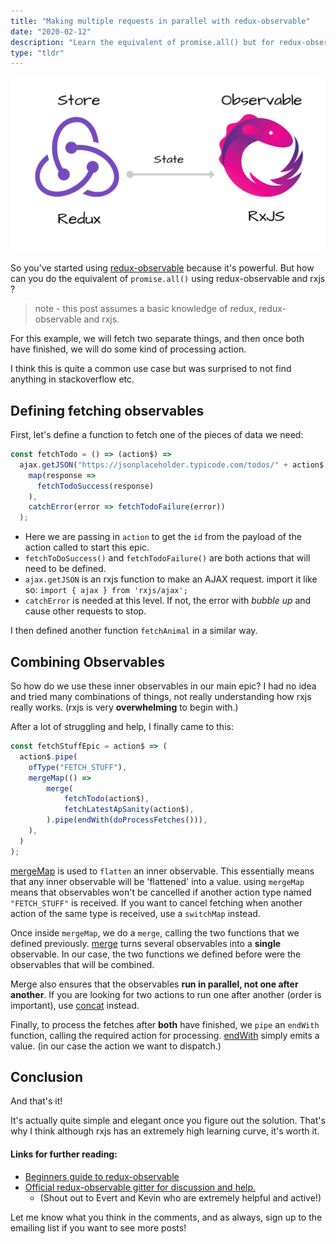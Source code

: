 ```yaml
---
title: "Making multiple requests in parallel with redux-observable"
date: "2020-02-12"
description: "Learn the equivalent of promise.all() but for redux-observable."
type: "tldr"
---
```


![redux-observable](redux-observable_pic.png)

So you've started using [redux-observable](https://redux-observable.js.org/) because it's powerful. But how can you do the equivalent of `promise.all()` using redux-observable and rxjs ?

> note - this post assumes a basic knowledge of redux, redux-observable and rxjs.

For this example, we will fetch two separate things, and then once both have finished, we will do some kind of processing action.

I think this is quite a common use case but was surprised to not find anything in stackoverflow etc.

## Defining fetching observables

First, let's define a function to fetch one of the pieces of data we need:

```jsx
const fetchTodo = () => (action$) =>
  ajax.getJSON("https://jsonplaceholder.typicode.com/todos/" + action$.id).pipe(
    map(response =>
      fetchTodoSuccess(response)
    ),
    catchError(error => fetchTodoFailure(error))
  );
```

- Here we are passing in `action` to get the `id` from the payload of the action called to start this epic.
- `fetchToDoSuccess()` and `fetchTodoFailure()` are both actions that will need to be defined.
- `ajax.getJSON` is an rxjs function to make an AJAX request. import it like so: `import { ajax } from 'rxjs/ajax';`
- `catchError` is needed at this level. If not, the error with *bubble up* and cause other requests to stop.

I then defined another function `fetchAnimal` in a similar way.

## Combining Observables

So how do we use these inner observables in our main epic? I had no idea and tried many combinations of things, not really understanding how rxjs really works. (rxjs is very **overwhelming** to begin with.)

After a lot of struggling and help, I finally came to this:

```jsx
const fetchStuffEpic = action$ => (
  action$.pipe(
    ofType("FETCH_STUFF"),
    mergeMap(() =>
        merge(
            fetchTodo(action$),
            fetchLatestApSanity(action$),
        ).pipe(endWith(doProcessFetches())),
    ),
  )
);
```

[mergeMap](https://www.learnrxjs.io/learn-rxjs/operators/transformation/mergemap) is used to `flatten` an inner observable. This essentially means that any inner observable will be 'flattened' into a value. using `mergeMap` means that observables won't be cancelled if another action type named `"FETCH_STUFF"` is received. If you want to cancel fetching when another action of the same type is received, use a `switchMap` instead.

Once inside `mergeMap`, we do a `merge`, calling the two functions that we defined previously. [merge](https://www.learnrxjs.io/learn-rxjs/operators/combination/merge) turns several observables into a **single** observable. In our case, the two functions we defined before were the observables that will be combined.

Merge also ensures that the observables **run in parallel, not one after another**. If you are looking for two actions to run one after another (order is important), use [concat](https://www.learnrxjs.io/learn-rxjs/operators/combination/concat) instead.

Finally, to process the fetches after **both** have finished, we `pipe` an `endWith` function, calling the required action for processing. [endWith](https://www.learnrxjs.io/learn-rxjs/operators/combination/endwith) simply emits a value. (in our case the action we want to dispatch.)

## Conclusion

And that's it!

It's actually quite simple and elegant once you figure out the solution. That's why I think although rxjs has an extremely high learning curve, it's worth it.

#### Links for further reading:

- [Beginners guide to redux-observable](https://blog.logrocket.com/a-beginners-guide-to-redux-observable-c0381da8ed3a/)
- [Official redux-observable gitter for discussion and help.](https://gitter.im/redux-observable/redux-observable) 
  - (Shout out to Evert and Kevin who are extremely helpful and active!)

Let me know what you think in the comments, and as always, sign up to the emailing list if you want to see more posts!
